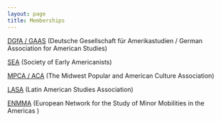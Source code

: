 ```yaml
---
layout: page
title: Memberships
---
```


<p><a href="http://dgfa.de" target="_blank" rel="noopener">DGfA / GAAS</a> (Deutsche Gesellschaft für Amerikastudien / German Association for American Studies)</p>
<p><a href="https://www.societyofearlyamericanists.org" target="_blank" rel="noopener">SEA</a> (Society of Early Americanists)</p>
<p><a href="http://mpcaaca.org" target="_blank" rel="noopener">MPCA / ACA</a> (The Midwest Popular and American Culture Association)</p>
<p><a href="http://lasa.international.pitt.edu/eng/">LASA</a> (Latin American Studies Association)</p>
<p><a href="http://enmma.org/" target="_blank" rel="noopener">ENMMA</a> (European Network for the Study of Minor Mobilities in the Americas )</p>
